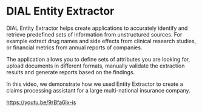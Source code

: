 # DIAL Entity Extractor

DIAL Entity Extractor helps create applications to accurately identify and retrieve predefined sets of information from unstructured sources. For example extract drug names and side effects from clinical research studies, or financial metrics from annual reports of companies.

The application allows you to define sets of attributes you are looking for, upload documents in different formats, manually validate the extraction results and generate reports based on the findings.

In this video, we demonstrate how we used Entity Extractor to create a claims processing assistant for a large multi-national insurance company.

https://youtu.be/9rBfa6Ix-is